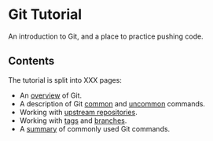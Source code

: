 # Git Tutorial

An introduction to Git, and a place to practice pushing code.

## Contents

The tutorial is split into XXX pages:
* An [overview](overview.md) of Git.
* A description of Git [common](basics.md) and [uncommon](advanced.md) commands.
* Working with [upstream repositories](remote.md).
* Working with [tags](tagging.md) and [branches](branches.md).
* A [summary](summary.md) of commonly used Git commands.